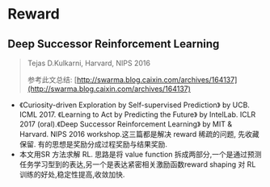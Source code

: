 # Reward

## Deep Successor Reinforcement Learning

> Tejas D.Kulkarni, Harvard, NIPS 2016
>
> 参考此文总结: [http://swarma.blog.caixin.com/archives/164137](http://swarma.blog.caixin.com/archives/164137)

* 《Curiosity-driven Exploration by Self-supervised Prediction》 by UCB. ICML 2017. 《Learning to Act by Predicting the Future》 by IntelLab. ICLR 2017 \(oral\).《Deep Successor Reinforcement Learning》 by MIT & Harvard. NIPS 2016 workshop.这三篇都是解决 reward 稀疏的问题, 先收藏保留. 有的思想是奖励分成过程奖励与结果奖励.
* 本文用SR 方法求解 RL. 思路是将 value function 拆成两部分,一个是通过预测任务学习型到的表达,另一个是表达紧密相关激励函数reward shaping 对 RL 训练的好处,稳定性提高,收敛加快.

